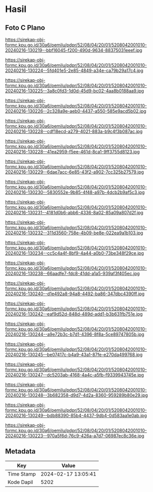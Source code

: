 # Hasil

## Foto C Plano

https://sirekap-obj-formc.kpu.go.id/30a6/pemilu/pdpr/52/08/04/20/01/5208042001010-20240216-130219--bbf16045-f200-490d-9634-88375031eeef.jpg

https://sirekap-obj-formc.kpu.go.id/30a6/pemilu/pdpr/52/08/04/20/01/5208042001010-20240216-130224--5fd401e5-2e85-4849-a34e-ca79b29a17c4.jpg

https://sirekap-obj-formc.kpu.go.id/30a6/pemilu/pdpr/52/08/04/20/01/5208042001010-20240216-130225--3a8c0fd3-1d0d-45d9-bc02-4aa8b0188aa9.jpg

https://sirekap-obj-formc.kpu.go.id/30a6/pemilu/pdpr/52/08/04/20/01/5208042001010-20240216-130226--2c328a9e-aeb0-4437-a550-585e9acd5b02.jpg

https://sirekap-obj-formc.kpu.go.id/30a6/pemilu/pdpr/52/08/04/20/01/5208042001010-20240216-130228--cdf18ecd-a279-4021-883a-b9c4f3b087ac.jpg

https://sirekap-obj-formc.kpu.go.id/30a6/pemilu/pdpr/52/08/04/20/01/5208042001010-20240216-130228--41ea2959-f5ee-461d-8ca1-9ff3755d8123.jpg

https://sirekap-obj-formc.kpu.go.id/30a6/pemilu/pdpr/52/08/04/20/01/5208042001010-20240216-130229--6dae7acc-6e85-43f2-a902-7cc325b27579.jpg

https://sirekap-obj-formc.kpu.go.id/30a6/pemilu/pdpr/52/08/04/20/01/5208042001010-20240216-130230--5830552e-9b85-4f48-a97b-4dcb2b9af5c3.jpg

https://sirekap-obj-formc.kpu.go.id/30a6/pemilu/pdpr/52/08/04/20/01/5208042001010-20240216-130231--4181d0b6-abb6-4336-8a02-85a09a807d2f.jpg

https://sirekap-obj-formc.kpu.go.id/30a6/pemilu/pdpr/52/08/04/20/01/5208042001010-20240216-130232--311d3560-758e-4b09-be8e-022ea9a1b103.jpg

https://sirekap-obj-formc.kpu.go.id/30a6/pemilu/pdpr/52/08/04/20/01/5208042001010-20240216-130234--cc5c4a4f-8bf9-4a44-a0b0-73be348f29ce.jpg

https://sirekap-obj-formc.kpu.go.id/30a6/pemilu/pdpr/52/08/04/20/01/5208042001010-20240216-130238--66aadfe7-fdc8-41dd-a1a5-939af3f405ec.jpg

https://sirekap-obj-formc.kpu.go.id/30a6/pemilu/pdpr/52/08/04/20/01/5208042001010-20240216-130240--d1e492a8-94a8-4492-ba86-347dbc4390ff.jpg

https://sirekap-obj-formc.kpu.go.id/30a6/pemilu/pdpr/52/08/04/20/01/5208042001010-20240216-130242--eaf9d52d-848d-489d-add1-b3b631fb751e.jpg

https://sirekap-obj-formc.kpu.go.id/30a6/pemilu/pdpr/52/08/04/20/01/5208042001010-20240216-130244--a9e72b3c-b7d1-4396-8f8a-5ce89747805b.jpg

https://sirekap-obj-formc.kpu.go.id/30a6/pemilu/pdpr/52/08/04/20/01/5208042001010-20240216-130245--be07417c-b4a9-43a1-87fe-e270da499768.jpg

https://sirekap-obj-formc.kpu.go.id/30a6/pemilu/pdpr/52/08/04/20/01/5208042001010-20240216-130247--dc5203ab-4168-4a4c-a5fb-f9339943745e.jpg

https://sirekap-obj-formc.kpu.go.id/30a6/pemilu/pdpr/52/08/04/20/01/5208042001010-20240216-130248--3b682358-d9d7-4d2a-8360-959289b80e29.jpg

https://sirekap-obj-formc.kpu.go.id/30a6/pemilu/pdpr/52/08/04/20/01/5208042001010-20240216-130249--bdb88390-85b4-4437-9db4-0d583aa1e0ab.jpg

https://sirekap-obj-formc.kpu.go.id/30a6/pemilu/pdpr/52/08/04/20/01/5208042001010-20240216-130223--970a5f6d-76c9-426a-a7d7-06987ec8c36e.jpg


## Metadata

| Key        | Value               |
| ---------- | ------------------- |
| Time Stamp | 2024-02-17 13:05:41 |
| Kode Dapil | 5202                |



